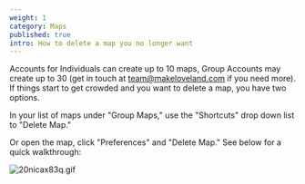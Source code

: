 ```yaml
---
weight: 1
category: Maps
published: true
intro: How to delete a map you no longer want
---
```

Accounts for Individuals can create up to 10 maps, Group Accounts may create up to 30 (get in touch at team@makeloveland.com if you need more). If things start to get crowded and you want to delete a map, you have two options.

In your list of maps under "Group Maps," use the "Shortcuts" drop down list to "Delete Map."

Or open the map, click "Preferences" and "Delete Map." See below for a quick walkthrough:

![20nicax83q.gif]({{site.baseurl}}/img/20nicax83q.gif)
